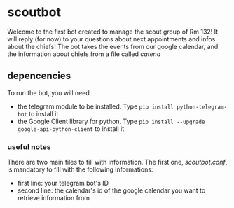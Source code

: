 # scoutbot
Welcome to the first bot created to manage the scout group of Rm 132! It will reply (for now) to your questions about
next appointments and infos about the chiefs! The bot takes the events from our google calendar, and the information
about chiefs from a file called *catena*

## depencencies
To run the bot, you will need 
- the telegram module to be installed. Type `pip install python-telegram-bot` to install it
- the Google Client library for python. Type `pip install --upgrade google-api-python-client` to install it

### useful notes
There are two main files to fill with information. The first one, *scoutbot.conf*, is mandatory to fill with the following informations:
- first line: your telegram bot's ID
- second line: the calendar's id of the google calendar you want to retrieve information from
